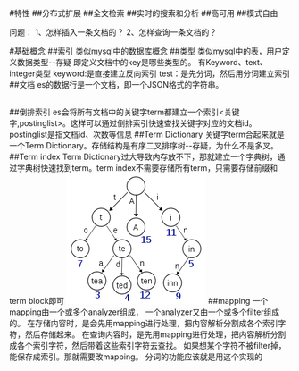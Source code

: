 #特性
##分布式扩展
##全文检索
##实时的搜索和分析
##高可用
##模式自由



问题：
1、怎样插入一条文档的？
2、怎样查询一条文档的？

#基础概念
##索引
类似mysql中的数据库概念
##类型
类似mysql中的表，用户定义数据类型--存疑
即定义文档中的key是哪些类型的。
有Keyword、text、integer类型
keyword:是直接建立反向索引
test：是先分词，然后用分词建立索引
##文档
es的数据行是一个文档，即一个JSON格式的字符串。
##
##倒排索引
es会将所有文档中的关键字term都建立一个索引<关键字,postinglist>。这样可以通过倒排索引快速查找关键字对应的文档id。
postinglist是指文档id、次数等信息
##Term Dictionary
关键字term合起来就是一个Term Dictionary。存储结构是有序二叉排序树--存疑，为什么不是多叉。
##Term index
Term Dictionary过大导致内存放不下，那就建立一个字典树，通过字典树快速找到term。term index不需要存储所有term，只需要存储前缀和term block即可
![三次握手](../img/es_term_index.png)
##mapping
一个mapping由一个或多个analyzer组成， 一个analyzer又由一个或多个filter组成的。
在存储内容时，是会先用mapping进行处理，把内容解析分割成各个索引字符，然后存储起来。
在查询内容时，是先用mapping进行处理，把内容解析分割成各个索引字符，然后带着这些索引字符去查找。
如果想某个字符不被filter掉，能保存成索引。那就需要改mapping。
分词的功能应该就是用这个实现的

